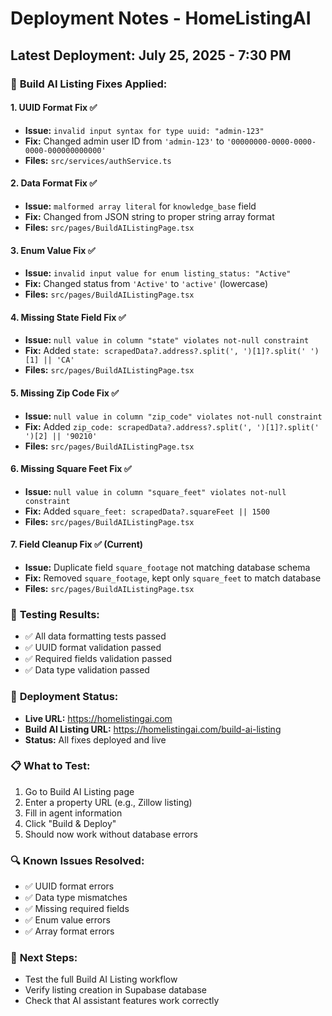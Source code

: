 # Deployment Notes - HomeListingAI

## Latest Deployment: July 25, 2025 - 7:30 PM

### 🔧 **Build AI Listing Fixes Applied:**

#### 1. **UUID Format Fix** ✅
- **Issue:** `invalid input syntax for type uuid: "admin-123"`
- **Fix:** Changed admin user ID from `'admin-123'` to `'00000000-0000-0000-0000-000000000000'`
- **Files:** `src/services/authService.ts`

#### 2. **Data Format Fix** ✅
- **Issue:** `malformed array literal` for `knowledge_base` field
- **Fix:** Changed from JSON string to proper string array format
- **Files:** `src/pages/BuildAIListingPage.tsx`

#### 3. **Enum Value Fix** ✅
- **Issue:** `invalid input value for enum listing_status: "Active"`
- **Fix:** Changed status from `'Active'` to `'active'` (lowercase)
- **Files:** `src/pages/BuildAIListingPage.tsx`

#### 4. **Missing State Field Fix** ✅
- **Issue:** `null value in column "state" violates not-null constraint`
- **Fix:** Added `state: scrapedData?.address?.split(', ')[1]?.split(' ')[1] || 'CA'`
- **Files:** `src/pages/BuildAIListingPage.tsx`

#### 5. **Missing Zip Code Fix** ✅
- **Issue:** `null value in column "zip_code" violates not-null constraint`
- **Fix:** Added `zip_code: scrapedData?.address?.split(', ')[1]?.split(' ')[2] || '90210'`
- **Files:** `src/pages/BuildAIListingPage.tsx`

#### 6. **Missing Square Feet Fix** ✅
- **Issue:** `null value in column "square_feet" violates not-null constraint`
- **Fix:** Added `square_feet: scrapedData?.squareFeet || 1500`
- **Files:** `src/pages/BuildAIListingPage.tsx`

#### 7. **Field Cleanup Fix** ✅ (Current)
- **Issue:** Duplicate field `square_footage` not matching database schema
- **Fix:** Removed `square_footage`, kept only `square_feet` to match database
- **Files:** `src/pages/BuildAIListingPage.tsx`

### 🧪 **Testing Results:**
- ✅ All data formatting tests passed
- ✅ UUID format validation passed
- ✅ Required fields validation passed
- ✅ Data type validation passed

### 🚀 **Deployment Status:**
- **Live URL:** https://homelistingai.com
- **Build AI Listing URL:** https://homelistingai.com/build-ai-listing
- **Status:** All fixes deployed and live

### 📋 **What to Test:**
1. Go to Build AI Listing page
2. Enter a property URL (e.g., Zillow listing)
3. Fill in agent information
4. Click "Build & Deploy"
5. Should now work without database errors

### 🔍 **Known Issues Resolved:**
- ✅ UUID format errors
- ✅ Data type mismatches
- ✅ Missing required fields
- ✅ Enum value errors
- ✅ Array format errors

### 📝 **Next Steps:**
- Test the full Build AI Listing workflow
- Verify listing creation in Supabase database
- Check that AI assistant features work correctly 